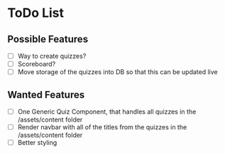 # ToDo List

## Possible Features

- [ ] Way to create quizzes?
- [ ] Scoreboard?
- [ ] Move storage of the quizzes into DB so that this can be updated live

## Wanted Features

- [ ] One Generic Quiz Component, that handles all quizzes in the /assets/content folder
- [ ] Render navbar with all of the titles from the quizzes in the /assets/content folder
- [ ] Better styling
